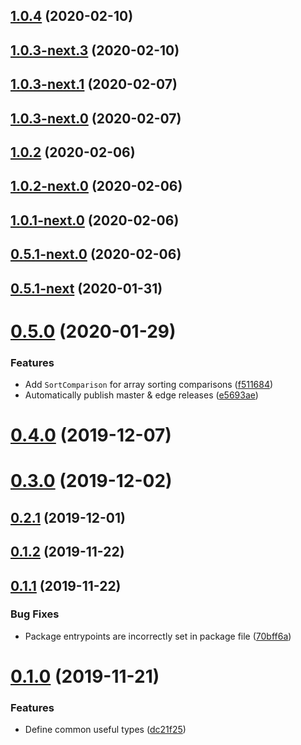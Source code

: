 ## [1.0.4](https://github.com/skypilotcc/common-types/compare/v1.0.3-next.3...v1.0.4) (2020-02-10)



## [1.0.3-next.3](https://github.com/skypilotcc/common-types/compare/v1.0.3-next.1...v1.0.3-next.3) (2020-02-10)



## [1.0.3-next.1](https://github.com/skypilotcc/common-types/compare/v1.0.3...v1.0.3-next.1) (2020-02-07)



## [1.0.3-next.0](https://github.com/skypilotcc/common-types/compare/v1.0.2...v1.0.3-next.0) (2020-02-07)



## [1.0.2](https://github.com/skypilotcc/common-types/compare/v1.0.2-next.0...v1.0.2) (2020-02-06)



## [1.0.2-next.0](https://github.com/skypilotcc/common-types/compare/v1.0.1-next.0...v1.0.2-next.0) (2020-02-06)



## [1.0.1-next.0](https://github.com/skypilotcc/common-types/compare/v1.0.1...v1.0.1-next.0) (2020-02-06)



## [0.5.1-next.0](https://github.com/skypilotcc/common-types/compare/v0.5.1...v0.5.1-next.0) (2020-02-06)



## [0.5.1-next](https://github.com/skypilotcc/common-types/compare/0.5.0...v0.5.1-next) (2020-01-31)



# [0.5.0](https://github.com/skypilotcc/common-types/compare/v0.4.0...0.5.0) (2020-01-29)


### Features

* Add `SortComparison` for array sorting comparisons ([f511684](https://github.com/skypilotcc/common-types/commit/f5116845ca69f8c4445d79f666b5a40199250b99))
* Automatically publish master & edge releases ([e5693ae](https://github.com/skypilotcc/common-types/commit/e5693aedcd2bf0a28bc9818deeb8970580f3c42f))



# [0.4.0](https://github.com/skypilotcc/common-types/compare/v0.3.0...v0.4.0) (2019-12-07)



# [0.3.0](https://github.com/skypilotcc/common-types/compare/v0.2.1...v0.3.0) (2019-12-02)



## [0.2.1](https://github.com/skypilotcc/common-types/compare/v0.1.2...v0.2.1) (2019-12-01)



## [0.1.2](https://github.com/skypilotcc/common-types/compare/v0.1.1...v0.1.2) (2019-11-22)



## [0.1.1](https://github.com/skypilotcc/common-types/compare/v0.1.0...v0.1.1) (2019-11-22)


### Bug Fixes

* Package entrypoints are incorrectly set in package file ([70bff6a](https://github.com/skypilotcc/common-types/commit/70bff6a30b6ad3b839447121b0b86996dd2cbeb6))



# [0.1.0](https://github.com/skypilotcc/common-types/compare/dc21f25f8f16d49a488cc93be3fcd493f450e049...v0.1.0) (2019-11-21)


### Features

* Define common useful types ([dc21f25](https://github.com/skypilotcc/common-types/commit/dc21f25f8f16d49a488cc93be3fcd493f450e049))



